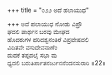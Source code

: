 +++
title = "೦೨೨ ಅದೆ ಹಲಾಯುಧ"

+++
ಅದೆ ಹಲಾಯುಧ ನೋಡು ವಿಪ್ರೌ  
ಘದಲಿ ಪಾರ್ಥನ ಬರವು ಮೇಘದ  
ಹೊದರುಗಳ ಹರಿದಶ್ವನಂತಿರೆ ವಿಪ್ರವೇಷದಲಿ   
ವಿದಿತವೇ ವಸುದೇವನಾಣೆಂ  
ದುದಕೆ ತಪ್ಪದಲೈ ಸಭಾ ಮ  
ಧ್ಯದಲಿ ಬರುತಿರ್ಪಾತನರ್ಜುನನೆಂದನಸುರಾರಿ      ॥22॥